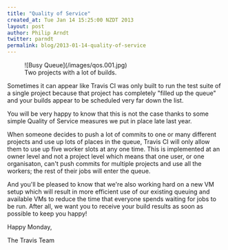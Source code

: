 ```yaml
---
title: "Quality of Service"
created_at: Tue Jan 14 15:25:00 NZDT 2013
layout: post
author: Philip Arndt
twitter: parndt
permalink: blog/2013-01-14-quality-of-service
---
```


<figure class="small right">
  ![Busy Queue](/images/qos.001.jpg)
  <figcaption>Two projects with a lot of builds.</figcaption>
</figure>

Sometimes it can appear like Travis CI was only built to run the test suite of a single project because that project has completely "filled up the queue" and your builds appear to be scheduled very far down the list.

You will be very happy to know that this is not the case thanks to some simple Quality of Service measures we put in place late last year.

When someone decides to push a lot of commits to one or many different projects and use up lots of places in the queue, Travis CI will only allow them to use up five worker slots at any one time. This is implemented at an owner level and not a project level which means that one user, or one organisaton, can't push commits for multiple projects and use all the workers; the rest of their jobs will enter the queue.

And you'll be pleased to know that we're also working hard on a new VM setup which will result in more efficient use of our existing queuing and available VMs to reduce the time that everyone spends waiting for jobs to be run.  After all, we want you to receive your build results as soon as possible to keep you happy!

Happy Monday,

The Travis Team

